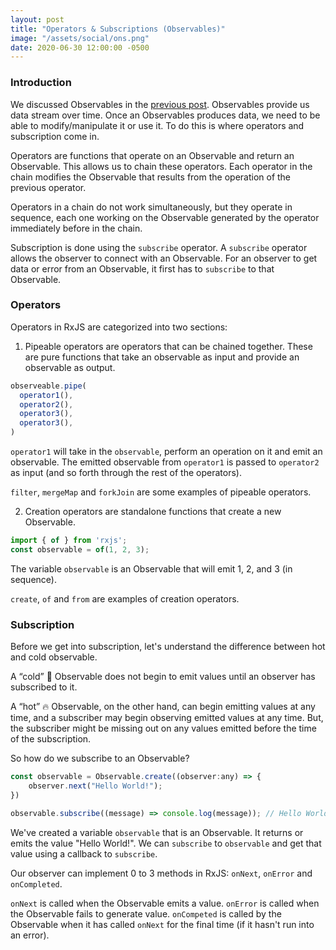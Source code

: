 ```yaml
---
layout: post
title: "Operators & Subscriptions (Observables)"
image: "/assets/social/ons.png"
date: 2020-06-30 12:00:00 -0500
---
```


### Introduction

We discussed Observables in the [previous post](http://bhagat.me/blog/2020/06/29/what-are-observables.html). Observables provide us data stream over time. Once an Observables produces data, we need to be able to modify/manipulate it or use it. To do this is where operators and subscription come in.

Operators are functions that operate on an Observable and return an Observable. This allows us to chain these operators. Each operator in the chain modifies the Observable that results from the operation of the previous operator.

Operators in a chain do not work simultaneously, but they operate in sequence, each one working on the Observable generated by the operator immediately before in the chain.

Subscription is done using the `subscribe` operator. A `subscribe` operator allows the observer to connect with an Observable. For an observer to get data or error from an Observable, it first has to `subscribe` to that Observable.

### Operators

Operators in RxJS are categorized into two sections:

1. Pipeable operators are operators that can be chained together. These are pure functions that take an observable as input and provide an observable as output.

```javascript
observeable.pipe(
  operator1(),
  operator2(),
  operator3(),
  operator3(),
)
```

`operator1` will take in the `observable`, perform an operation on it and emit an observable. The emitted observable from `operator1` is passed to `operator2` as input (and so forth through the rest of the operators).

`filter`, `mergeMap` and `forkJoin` are some examples of pipeable operators.

2. Creation operators are standalone functions that create a new Observable.

```javascript
import { of } from 'rxjs';
const observable = of(1, 2, 3);
```

The variable `observable` is an Observable that will emit 1, 2, and 3 (in sequence).

`create`, `of` and `from` are examples of creation operators.

### Subscription

Before we get into subscription, let's understand the difference between hot and cold observable.

A “cold” 🥶 Observable does not begin to emit values until an observer has subscribed to it.

A “hot” 🔥 Observable, on the other hand, can begin emitting values at any time, and a subscriber may begin observing emitted values at any time. But, the subscriber might be missing out on any values emitted before the time of the subscription.

So how do we subscribe to an Observable?

```javascript
const observable = Observable.create((observer:any) => {
    observer.next("Hello World!");
})

observable.subscribe((message) => console.log(message)); // Hello World!
```

We've created a variable `observable` that is an Observable. It returns or emits the value "Hello World!". We can `subscribe` to `observable` and get that value using a callback to `subscribe`.

Our observer can implement 0 to 3 methods in RxJS: `onNext`, `onError` and `onCompleted`.

`onNext` is called when the Observable emits a value.
`onError` is called when the Observable fails to generate value.
`onCompeted` is called by the Observable when it has called `onNext` for the final time (if it hasn't run into an error).
